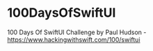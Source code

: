 # 100DaysOfSwiftUI
100 Days Of SwiftUI Challenge by Paul Hudson - https://www.hackingwithswift.com/100/swiftui
